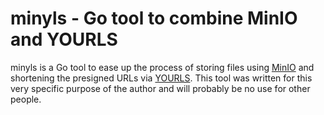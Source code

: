 # minyls - Go tool to combine MinIO and YOURLS

minyls is a Go tool to ease up the process of storing files using [MinIO](https://min.io/) and shortening the presigned URLs via [YOURLS](https://yourls.org/). This tool was written for this very specific purpose of the author and will probably be no use for other people.
